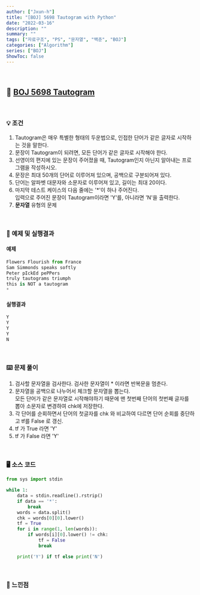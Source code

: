 ```yaml
---
author: ["Jxun-h"]
title: "[BOJ] 5698 Tautogram with Python"
date: "2022-03-16"
description: ""
summary: ""
tags: ["자료구조", "PS", "문자열", "백준", "BOJ"]
categories: ["Algorithm"]
series: ["BOJ"]
ShowToc: false
---
```


<br>

## 📌 <a href="https://www.acmicpc.net/problem/5698" target="_blank">BOJ 5698 Tautogram</a>

<br>

### 💡 조건

1.  Tautogram은 매우 특별한 형태의 두운법으로, 인접한 단어가 같은 글자로 시작하는 것을 말한다.
2.  문장이 Tautogram이 되려면, 모든 단어가 같은 글자로 시작해야 한다.
3.  선영이의 편지에 있는 문장이 주어졌을 때, Tautogram인지 아닌지 알아내는 프로그램을 작성하시오.
4.  문장은 최대 50개의 단어로 이루어져 있으며, 공백으로 구분되어져 있다.
5.  단어는 알파벳 대문자와 소문자로 이루어져 있고, 길이는 최대 20이다.
6.  마지막 테스트 케이스의 다음 줄에는 '\*'이 하나 주어진다.  
    입력으로 주어진 문장이 Tautogram이라면 'Y'를, 아니라면 'N'을 출력한다.
7.  **문자열** 유형의 문제

<br>

### 🔖 예제 및 실행결과

#### 예제

```py
Flowers Flourish from France
Sam Simmonds speaks softly
Peter pIckEd pePPers
truly tautograms triumph
this is NOT a tautogram
*
```

#### 실행결과

```py
Y
Y
Y
Y
N
```

<br>

### ⌨️ 문제 풀이

1.  검사할 문자열을 검사한다. 검사한 문자열이 \* 이라면 반복문을 멈춘다.
2.  문자열을 공백으로 나누어서 체크할 문자열을 뽑는다.  
    모든 단어가 같은 문자열로 시작해야하기 때문에 맨 첫번째 단어의 첫번째 글자를 뽑아 소문자로 변경하여 chk에 저장한다.
3.  각 단어를 순회하면서 단어의 첫글자를 chk 와 비교하여 다르면 단어 순회를 중단하고 tf를 False 로 갱신.
4.  tf 가 True 라면 'Y'
5.  tf 가 False 라면 'Y'

<br>

### 🖥 소스 코드

```py
from sys import stdin

while 1:
    data = stdin.readline().rstrip()
    if data == '*':
        break
    words = data.split()
    chk = words[0][0].lower()
    tf = True
    for i in range(1, len(words)):
        if words[i][0].lower() != chk:
            tf = False
            break

    print('Y') if tf else print('N')
```

<br>

### 💾 느낀점
